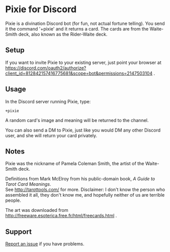 # Pixie for Discord

Pixie is a divination Discord bot (for fun, not actual fortune telling). You send it the command '+pixie' and it returns a card. The cards are from the Waite-Smith deck, also known as the Rider-Waite deck.

## Setup

If you want to invite Pixie to your existing server, just point your browser at https://discord.com/oauth2/authorize?client_id=812842157416775681&scope=bot&permissions=2147503104 .

## Usage

In the Discord server running Pixie, type:

```
+pixie
```

A random card's image and meaning will be returned to the channel.

You can also send a DM to Pixie, just like you would DM any other Discord user, and she will return your card privately.

## Notes

Pixie was the nickname of Pamela Coleman Smith, the artist of the Waite-Smith deck.

Definitions from Mark McElroy from his public-domain book, _A Guide to Tarot Card Meanings_.  
See http://tarottools.com/ for more. Disclaimer: I don't know the person who assembled it all, they don't know me, and hopefully neither of us are terrible people.

The art was downloaded from http://freeware.esoterica.free.fr/html/freecards.html .

## Support

[Report an issue](https://github.com/switchknitting/) if you have problems.

